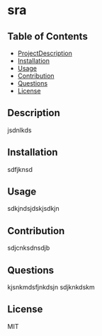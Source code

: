 
# sra
## Table of Contents
  - [ProjectDescription](#Description)
  - [Installation](#Installation)
  - [Usage](#Usage)
  - [Contribution](#Contribution)
  - [Questions](#Questions)
  - [License](#License)

## Description
  jsdnlkds

## Installation
  sdfjknsd

## Usage
  sdkjndsjdskjsdkjn

## Contribution
  sdjcnksdnsdjb

## Questions
  kjsnkmdsfjnkdsjn
  sdjknkdskm

## License
  MIT
